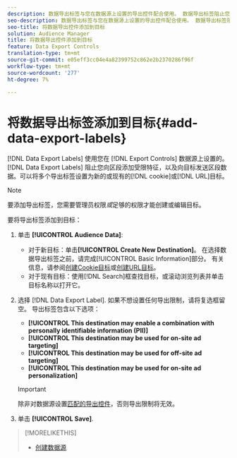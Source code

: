 ```yaml
---
description: 数据导出标签与您在数据源上设置的导出控件配合使用。 数据导出标签阻止您向区段添加受限特征以及向目标发送区段数据。 您可以将多个导出标签设置到新的或现有的cookie或URL目标。
seo-description: 数据导出标签与您在数据源上设置的导出控件配合使用。 数据导出标签阻止您向区段添加受限特征以及向目标发送区段数据。 您可以将多个导出标签设置到新的或现有的cookie或URL目标。
seo-title: 将数据导出控件添加到目标
solution: Audience Manager
title: 将数据导出控件添加到目标
feature: Data Export Controls
translation-type: tm+mt
source-git-commit: e05eff3cc04e4a82399752c862e2b2370286f96f
workflow-type: tm+mt
source-wordcount: '277'
ht-degree: 7%

---
```




# 将数据导出标签添加到目标{#add-data-export-labels}

[!DNL Data Export Labels] 使用您在 [!DNL Export Controls] 数据源上设置的。[!DNL Data Export Labels] 阻止您向区段添加受限特征，以及向目标发送区段数据。可以将多个导出标签设置为新的或现有的[!DNL cookie]或[!DNL URL]目标。

>[!NOTE]
>
>要添加导出标签，您需要管理员权限&#x200B;*或*&#x200B;足够的权限才能创建或编辑目标。

<!-- t_export_labels.xml -->

要将导出标签添加到目标：

1. 单击 **[!UICONTROL Audience Data]**:
   * 对于新目标：单击&#x200B;**[!UICONTROL Create New Destination]**。 在选择数据导出标签之前，请完成[!UICONTROL Basic Information]部分。 有关信息，请参阅[创建Cookie目标](../../features/destinations/create-cookie-destination.md)或[创建URL目标](../../features/destinations/create-url-destination.md)。
   * 对于现有目标：使用[!DNL Search]框查找目标，或滚动浏览列表并单击目标名称以打开它。
1. 选择 [!DNL Data Export Label]. 如果不想设置任何导出限制，请将复选框留空。 导出标签包含以下选项：
   * **[!UICONTROL This destination may enable a combination with personally identifiable information (PII)]**
   * **[!UICONTROL This destination may be used for on-site ad targeting]**
   * **[!UICONTROL This destination may be used for off-site ad targeting]**
   * **[!UICONTROL This destination may be used for on-site ad personalization]**

   >[!IMPORTANT]
   >
   >除非对数据源设置[匹配的导出控件](../../features/data-export-controls.md)，否则导出限制将无效。
1. 单击 **[!UICONTROL Save]**.

>[!MORELIKETHIS]
>
>* [创建数据源](../../features/manage-datasources.md#create-data-source)